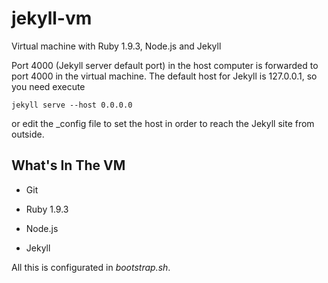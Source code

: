 jekyll-vm
=========

Virtual machine with Ruby 1.9.3, Node.js and Jekyll

Port 4000 (Jekyll server default port) in the host computer is forwarded to port 4000 in the virtual machine. The default host for Jekyll is 127.0.0.1, so you need execute

    jekyll serve --host 0.0.0.0

 or edit the _config file to set the host in order to reach the Jekyll site from outside.

## What's In The VM

* Git

* Ruby 1.9.3

* Node.js

* Jekyll

All this is configurated in _bootstrap.sh_.
